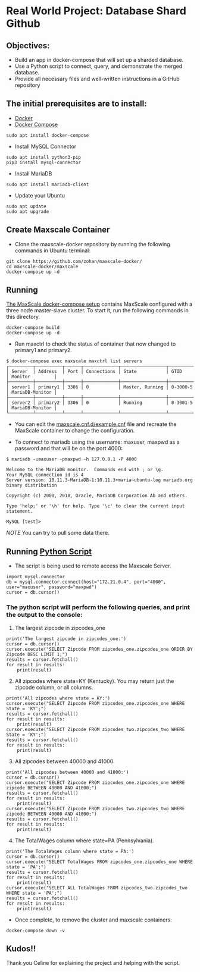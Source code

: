 # Real World Project: Database Shard Github

## Objectives:
* Build an app in docker-compose that will set up a sharded database.
* Use a Python script to connect, query, and demonstrate the merged database.
* Provide all necessary files and well-written instructions in a GitHub repository

## The initial prerequisites are to install:
* [Docker](https://docs.docker.com/engine/install/ubuntu/)
* [Docker Compose](https://www.digitalocean.com/community/tutorials/how-to-install-and-use-docker-compose-on-ubuntu-22-04)
```
sudo apt install docker-compose
```
* Install MySQL Connector
```
sudo apt install python3-pip
pip3 install mysql-connector
```
* Install MariaDB
```
sudo apt install mariadb-client
```
* Update your Ubuntu
```
sudo apt update
sudo apt upgrade
```

## Create Maxscale Container
* Clone the maxscale-docker repository by running the following commands in Ubuntu terminal:
```
git clone https://github.com/zohan/maxscale-docker/
cd maxscale-docker/maxscale
docker-compose up –d
```

## Running
[The MaxScale docker-compose setup](./docker-compose.yml) contains MaxScale
configured with a three node master-slave cluster. To start it, run the
following commands in this directory.

```
docker-compose build
docker-compose up -d
```
* Run maxctrl to check the status of container that now changed to primary1 and primary2.
```
$ docker-compose exec maxscale maxctrl list servers
┌─────────┬──────────┬──────┬─────────────┬─────────────────┬──────────┬─────────────────┐
│ Server  │ Address  │ Port │ Connections │ State           │ GTID     │ Monitor         │
├─────────┼──────────┼──────┼─────────────┼─────────────────┼──────────┼─────────────────┤
│ server1 │ primary1 │ 3306 │ 0           │ Master, Running │ 0-3000-5 │ MariaDB-Monitor │
├─────────┼──────────┼──────┼─────────────┼─────────────────┼──────────┼─────────────────┤
│ server2 │ primary2 │ 3306 │ 0           │ Running         │ 0-3001-5 │ MariaDB-Monitor │
└─────────┴──────────┴──────┴─────────────┴─────────────────┴──────────┴─────────────────┘
```
* You can edit the [maxscale.cnf.d/example.cnf](https://github.com/BASHAR7A7/maxscale-docker/blob/master/maxscale/maxscale.cnf.d/example.cnf)
file and recreate the MaxScale container to change the configuration.

* To connect to mariadb using the username: maxuser, maxpwd as a password and that will be on the port 4000:
```
$ mariadb -umaxuser -pmaxpwd -h 127.0.0.1 -P 4000

Welcome to the MariaDB monitor.  Commands end with ; or \g.
Your MySQL connection id is 4
Server version: 10.11.3-MariaDB-1:10.11.3+maria~ubuntu-log mariadb.org binary distribution

Copyright (c) 2000, 2018, Oracle, MariaDB Corporation Ab and others.

Type 'help;' or '\h' for help. Type '\c' to clear the current input statement.

MySQL [test]>
```
*NOTE* You can try to pull some data there.

## Running [Python Script](https://github.com/BASHAR7A7/maxscale-docker/blob/master/maxscale/sharding.py)
* The script is being used to remote access the Maxscale Server.
```
import mysql.connector
db = mysql.connector.connect(host="172.21.0.4", port="4000", user="maxuser", password="maxpwd")
cursor = db.cursor()
```
### The python script will perform the following queries, and print the output to the console:

1. The largest zipcode in zipcodes_one
```
print('The largest zipcode in zipcodes_one:')
cursor = db.cursor()
cursor.execute("SELECT Zipcode FROM zipcodes_one.zipcodes_one ORDER BY Zipcode DESC LIMIT 1;")
results = cursor.fetchall()
for result in results:
    print(result)
```
2. All zipcodes where state=KY (Kentucky). You may return just the zipcode column, or all columns.
```
print('All zipcodes where state = KY:')
cursor.execute("SELECT Zipcode FROM zipcodes_one.zipcodes_one WHERE State = 'KY';")
results = cursor.fetchall()
for result in results:
    print(result)
cursor.execute("SELECT Zipcode FROM zipcodes_two.zipcodes_two WHERE State = 'KY';") 
results = cursor.fetchall()
for result in results:
    print(result)
```
3. All zipcodes between 40000 and 41000.
```
print('All zipcodes between 40000 and 41000:')
cursor = db.cursor()
cursor.execute("SELECT Zipcode FROM zipcodes_one.zipcodes_one WHERE zipcode BETWEEN 40000 AND 41000;")
results = cursor.fetchall()
for result in results:
    print(result) 
cursor.execute("SELECT Zipcode FROM zipcodes_two.zipcodes_two WHERE zipcode BETWEEN 40000 AND 41000;")
results = cursor.fetchall()
for result in results:
    print(result)
```
4. The TotalWages column where state=PA (Pennsylvania).
```
print('The TotalWages column where state = PA:')
cursor = db.cursor()
cursor.execute("SELECT TotalWages FROM zipcodes_one.zipcodes_one WHERE state = 'PA';")
results = cursor.fetchall()
for result in results:
    print(result)
cursor.execute("SELECT ALL TotalWages FROM zipcodes_two.zipcodes_two WHERE state = 'PA';")
results = cursor.fetchall()
for result in results:
    print(result)
```

* Once complete, to remove the cluster and maxscale containers:
```
docker-compose down -v
```
## Kudos!!
Thank you Celine for explaining the project and helping with the script.
